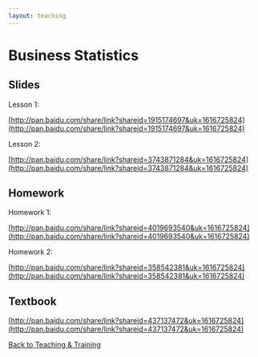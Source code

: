 ```yaml
---
layout: teaching
---
```


# Business Statistics

## Slides

Lesson 1:

[http://pan.baidu.com/share/link?shareid=1915174697&uk=1616725824](http://pan.baidu.com/share/link?shareid=1915174697&uk=1616725824)

Lesson 2:

[http://pan.baidu.com/share/link?shareid=3743871284&uk=1616725824](http://pan.baidu.com/share/link?shareid=3743871284&uk=1616725824)

## Homework

Homework 1:

[http://pan.baidu.com/share/link?shareid=4019693540&uk=1616725824](http://pan.baidu.com/share/link?shareid=4019693540&uk=1616725824)

Homework 2:

[http://pan.baidu.com/share/link?shareid=358542381&uk=1616725824](http://pan.baidu.com/share/link?shareid=358542381&uk=1616725824)

## Textbook

[http://pan.baidu.com/share/link?shareid=437137472&uk=1616725824](http://pan.baidu.com/share/link?shareid=437137472&uk=1616725824)

<a class="btn btn-default" type="button" href="/teaching-and-training/">Back to Teaching & Training</a>
